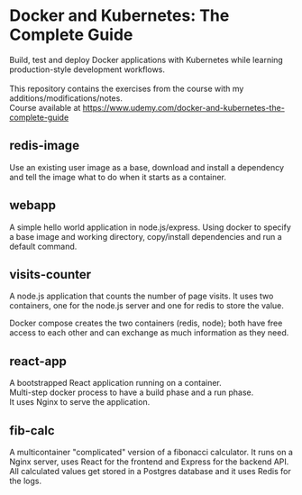 # Docker and Kubernetes: The Complete Guide

Build, test and deploy Docker applications with Kubernetes while learning production-style development workflows.
<br><br>
This repository contains the exercises from the course with my additions/modifications/notes. <br>
Course available at https://www.udemy.com/docker-and-kubernetes-the-complete-guide

## redis-image
Use an existing user image as a base, download and install a dependency and tell the image what to do when it starts as a container.

## webapp
A simple hello world application in node.js/express.
Using docker to specify a base image and working directory, copy/install dependencies and run a default command.

## visits-counter
A node.js application that counts the number of page visits. It uses two containers, one for the node.js server and one for redis to store the value.

Docker compose creates the two containers (redis, node); both have free access to each other and can exchange as much information as they need.

## react-app
A bootstrapped React application running on a container. <br>
Multi-step docker process to have a build phase and a run phase. <br>
It uses Nginx to serve the application. 

## fib-calc
A multicontainer "complicated" version of a fibonacci calculator. It runs on a Nginx server, uses React for the frontend and Express for the backend API. All calculated values get stored in a Postgres database and it uses Redis for the logs. 

